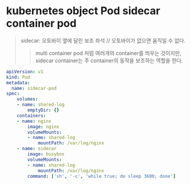 # kubernetes object Pod sidecar container pod

> sidecar: 오토바이 옆에 달린 보조 좌석 // 오토바이가 없으면 움직일 수 없다.
>
> > multi container pod 처럼 여러개의 container를 띄우는 것이지만, sidecar container는 주 container의 동작을 보조하는 역할을 한다.

```yaml
apiVersion: v1
kind: Pod
metadata:
  name: sidecar-pod
spec:
    volumes:
    - name: shared-log
        emptyDir: {}
    containers:
    - name: nginx
        image: nginx
        volumeMounts:
        - name: shared-log
            mountPath: /var/log/nginx
    - name: sidecar
        image: busybox
        volumeMounts:
        - name: shared-log
            mountPath: /var/log/nginx
        command: ['sh', '-c', 'while true; do sleep 3600; done']
```
